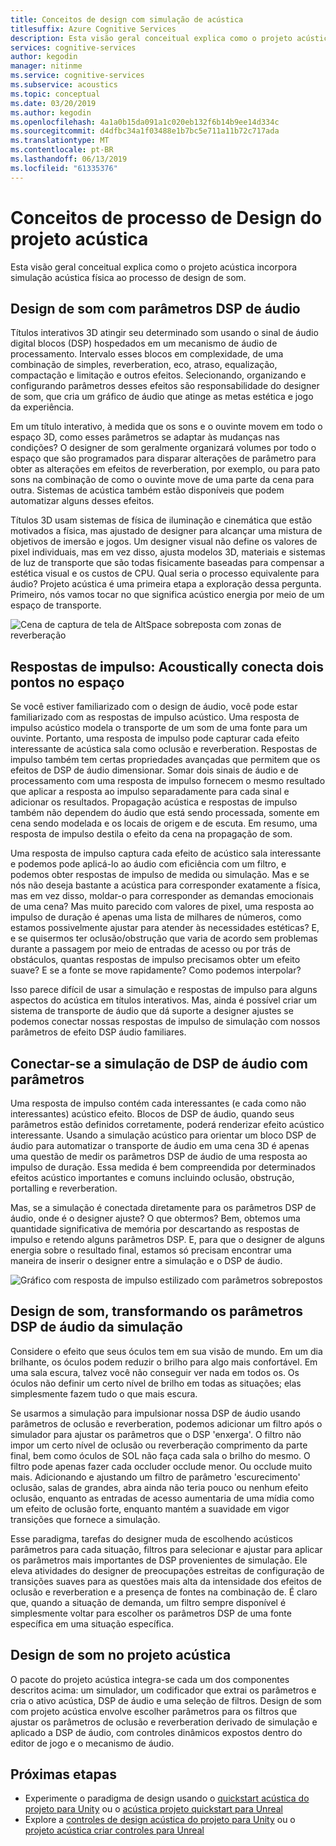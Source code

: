 ```yaml
---
title: Conceitos de design com simulação de acústica
titlesuffix: Azure Cognitive Services
description: Esta visão geral conceitual explica como o projeto acústica incorpora acústica simulação para o processo de design de som.
services: cognitive-services
author: kegodin
manager: nitinme
ms.service: cognitive-services
ms.subservice: acoustics
ms.topic: conceptual
ms.date: 03/20/2019
ms.author: kegodin
ms.openlocfilehash: 4a1a0b15da091a1c020eb132f6b14b9ee14d334c
ms.sourcegitcommit: d4dfbc34a1f03488e1b7bc5e711a11b72c717ada
ms.translationtype: MT
ms.contentlocale: pt-BR
ms.lasthandoff: 06/13/2019
ms.locfileid: "61335376"
---
```

# <a name="project-acoustics-design-process-concepts"></a>Conceitos de processo de Design do projeto acústica

Esta visão geral conceitual explica como o projeto acústica incorpora simulação acústica física ao processo de design de som.

## <a name="sound-design-with-audio-dsp-parameters"></a>Design de som com parâmetros DSP de áudio

Títulos interativos 3D atingir seu determinado som usando o sinal de áudio digital blocos (DSP) hospedados em um mecanismo de áudio de processamento. Intervalo esses blocos em complexidade, de uma combinação de simples, reverberation, eco, atraso, equalização, compactação e limitação e outros efeitos. Selecionando, organizando e configurando parâmetros desses efeitos são responsabilidade do designer de som, que cria um gráfico de áudio que atinge as metas estética e jogo da experiência.

Em um título interativo, à medida que os sons e o ouvinte movem em todo o espaço 3D, como esses parâmetros se adaptar às mudanças nas condições? O designer de som geralmente organizará volumes por todo o espaço que são programados para disparar alterações de parâmetro para obter as alterações em efeitos de reverberation, por exemplo, ou para pato sons na combinação de como o ouvinte move de uma parte da cena para outra. Sistemas de acústica também estão disponíveis que podem automatizar alguns desses efeitos.

Títulos 3D usam sistemas de física de iluminação e cinemática que estão motivados a física, mas ajustado de designer para alcançar uma mistura de objetivos de imersão e jogos. Um designer visual não define os valores de pixel individuais, mas em vez disso, ajusta modelos 3D, materiais e sistemas de luz de transporte que são todas fisicamente baseadas para compensar a estética visual e os custos de CPU. Qual seria o processo equivalente para áudio? Projeto acústica é uma primeira etapa a exploração dessa pergunta. Primeiro, nós vamos tocar no que significa acústico energia por meio de um espaço de transporte.

![Cena de captura de tela de AltSpace sobreposta com zonas de reverberação](media/reverb-zones-altspace.png)

## <a name="impulse-responses-acoustically-connecting-two-points-in-space"></a>Respostas de impulso: Acoustically conecta dois pontos no espaço

Se você estiver familiarizado com o design de áudio, você pode estar familiarizado com as respostas de impulso acústico. Uma resposta de impulso acústico modela o transporte de um som de uma fonte para um ouvinte. Portanto, uma resposta de impulso pode capturar cada efeito interessante de acústica sala como oclusão e reverberation. Respostas de impulso também tem certas propriedades avançadas que permitem que os efeitos de DSP de áudio dimensionar. Somar dois sinais de áudio e de processamento com uma resposta de impulso fornecem o mesmo resultado que aplicar a resposta ao impulso separadamente para cada sinal e adicionar os resultados. Propagação acústica e respostas de impulso também não dependem do áudio que está sendo processada, somente em cena sendo modelada e os locais de origem e de escuta. Em resumo, uma resposta de impulso destila o efeito da cena na propagação de som.

Uma resposta de impulso captura cada efeito de acústico sala interessante e podemos pode aplicá-lo ao áudio com eficiência com um filtro, e podemos obter respostas de impulso de medida ou simulação. Mas e se nós não deseja bastante a acústica para corresponder exatamente a física, mas em vez disso, moldar-o para corresponder as demandas emocionais de uma cena? Mas muito parecido com valores de pixel, uma resposta ao impulso de duração é apenas uma lista de milhares de números, como estamos possivelmente ajustar para atender às necessidades estéticas? E, e se quisermos ter oclusão/obstrução que varia de acordo sem problemas durante a passagem por meio de entradas de acesso ou por trás de obstáculos, quantas respostas de impulso precisamos obter um efeito suave? E se a fonte se move rapidamente? Como podemos interpolar?

Isso parece difícil de usar a simulação e respostas de impulso para alguns aspectos do acústica em títulos interativos. Mas, ainda é possível criar um sistema de transporte de áudio que dá suporte a designer ajustes se podemos conectar nossas respostas de impulso de simulação com nossos parâmetros de efeito DSP áudio familiares.

## <a name="connecting-simulation-to-audio-dsp-with-parameters"></a>Conectar-se a simulação de DSP de áudio com parâmetros

Uma resposta de impulso contém cada interessantes (e cada como não interessantes) acústico efeito. Blocos de DSP de áudio, quando seus parâmetros estão definidos corretamente, poderá renderizar efeito acústico interessante. Usando a simulação acústico para orientar um bloco DSP de áudio para automatizar o transporte de áudio em uma cena 3D é apenas uma questão de medir os parâmetros DSP de áudio de uma resposta ao impulso de duração. Essa medida é bem compreendida por determinados efeitos acústico importantes e comuns incluindo oclusão, obstrução, portalling e reverberation.

Mas, se a simulação é conectada diretamente para os parâmetros DSP de áudio, onde é o designer ajuste? O que obtermos? Bem, obtemos uma quantidade significativa de memória por descartando as respostas de impulso e retendo alguns parâmetros DSP. E, para que o designer de alguns energia sobre o resultado final, estamos só precisam encontrar uma maneira de inserir o designer entre a simulação e o DSP de áudio.

![Gráfico com resposta de impulso estilizado com parâmetros sobrepostos](media/acoustic-parameters.png)

## <a name="sound-design-by-transforming-audio-dsp-parameters-from-simulation"></a>Design de som, transformando os parâmetros DSP de áudio da simulação

Considere o efeito que seus óculos tem em sua visão de mundo. Em um dia brilhante, os óculos podem reduzir o brilho para algo mais confortável. Em uma sala escura, talvez você não conseguir ver nada em todos os. Os óculos não definir um certo nível de brilho em todas as situações; elas simplesmente fazem tudo o que mais escura.

Se usarmos a simulação para impulsionar nossa DSP de áudio usando parâmetros de oclusão e reverberation, podemos adicionar um filtro após o simulador para ajustar os parâmetros que o DSP 'enxerga'. O filtro não impor um certo nível de oclusão ou reverberação comprimento da parte final, bem como óculos de SOL não faça cada sala o brilho do mesmo. O filtro pode apenas fazer cada occluder occlude menor. Ou occlude muito mais. Adicionando e ajustando um filtro de parâmetro 'escurecimento' oclusão, salas de grandes, abra ainda não teria pouco ou nenhum efeito oclusão, enquanto as entradas de acesso aumentaria de uma mídia como um efeito de oclusão forte, enquanto mantém a suavidade em vigor transições que fornece a simulação.

Esse paradigma, tarefas do designer muda de escolhendo acústicos parâmetros para cada situação, filtros para selecionar e ajustar para aplicar os parâmetros mais importantes de DSP provenientes de simulação. Ele eleva atividades do designer de preocupações estreitas de configuração de transições suaves para as questões mais alta da intensidade dos efeitos de oclusão e reverberation e a presença de fontes na combinação de. É claro que, quando a situação de demanda, um filtro sempre disponível é simplesmente voltar para escolher os parâmetros DSP de uma fonte específica em uma situação específica.

## <a name="sound-design-in-project-acoustics"></a>Design de som no projeto acústica

O pacote do projeto acústica integra-se cada um dos componentes descritos acima: um simulador, um codificador que extrai os parâmetros e cria o ativo acústica, DSP de áudio e uma seleção de filtros. Design de som com projeto acústica envolve escolher parâmetros para os filtros que ajustar os parâmetros de oclusão e reverberation derivado de simulação e aplicado a DSP de áudio, com controles dinâmicos expostos dentro do editor de jogo e o mecanismo de áudio.

## <a name="next-steps"></a>Próximas etapas
* Experimente o paradigma de design usando o [quickstart acústica do projeto para Unity](unity-quickstart.md) ou o [acústica projeto quickstart para Unreal](unreal-quickstart.md)
* Explore a [controles de design acústica do projeto para Unity](unity-workflow.md) ou o [projeto acústica criar controles para Unreal](unreal-workflow.md)


